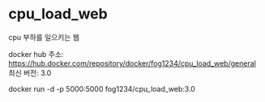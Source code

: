 # cpu_load_web
cpu 부하를 일으키는 웹

docker hub 주소: https://hub.docker.com/repository/docker/fog1234/cpu_load_web/general
최신 버전: 3.0

docker run -d -p 5000:5000 fog1234/cpu_load_web:3.0
